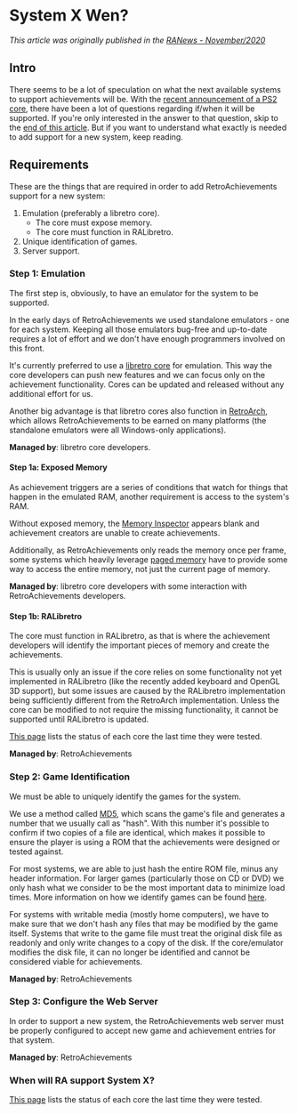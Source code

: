 # System X Wen?

_This article was originally published in the [RANews - November/2020](https://news.retroachievements.org/issues/2020-11/nerd-corner.html)_

## Intro

There seems to be a lot of speculation on what the next available systems to support achievements will be. With the [recent announcement of a PS2 core](https://twitter.com/libretro/status/1322711254826471424), there have been a lot of questions regarding if/when it will be supported. If you're only interested in the answer to that question, skip to the [end of this article](#when-will-ra-support-playstation-2). But if you want to understand what exactly is needed to add support for a new system, keep reading.

## Requirements

These are the things that are required in order to add RetroAchievements support for a new system:

1. Emulation (preferably a libretro core).
   - The core must expose memory.
   - The core must function in RALibretro.
2. Unique identification of games.
3. Server support.

### Step 1: Emulation

The first step is, obviously, to have an emulator for the system to be supported.

In the early days of RetroAchievements we used standalone emulators - one for each system. Keeping all those emulators bug-free and up-to-date requires a lot of effort and we don't have enough programmers involved on this front.

It's currently preferred to use a [libretro core](https://www.retroarch.com/?page=cores) for emulation. This way the core developers can push new features and we can focus only on the achievement functionality. Cores can be updated and released without any additional effort for us.

Another big advantage is that libretro cores also function in [RetroArch](https://www.retroarch.com/), which allows RetroAchievements to be earned on many platforms (the standalone emulators were all Windows-only applications).

**Managed by**: libretro core developers.

#### Step 1a: Exposed Memory

As achievement triggers are a series of conditions that watch for things that happen in the emulated RAM,
another requirement is access to the system's RAM.

Without exposed memory, the [Memory Inspector](https://docs.retroachievements.org/Memory-Inspector-Overview/) appears blank and achievement creators are unable to create achievements.

Additionally, as RetroAchievements only reads the memory once per frame, some systems which heavily leverage [paged memory](https://en.wikipedia.org/wiki/Paging) have to provide some way to access the entire memory, not just the current page of memory.

**Managed by**: libretro core developers with some interaction with RetroAchievements developers.

#### Step 1b: RALibretro

The core must function in RALibretro, as that is where the achievement developers will identify the important pieces of memory and create the achievements.

This is usually only an issue if the core relies on some functionality not yet implemented in RALibretro (like the recently added keyboard and OpenGL 3D support), but some issues are caused by the RALibretro implementation being sufficiently different from the RetroArch implementation. Unless the core can be modified to not require the missing functionality, it cannot be supported until RALibretro is updated.

[This page](http://docs.retroachievements.org/Emulator-Support-and-Issues/) lists the status of each core the last time they were tested.

**Managed by**: RetroAchievements

### Step 2: Game Identification

We must be able to uniquely identify the games for the system.

We use a method called [MD5](https://en.wikipedia.org/wiki/MD5), which scans the game's file and generates a number that we usually call as "hash". With this number it's possible to confirm if two copies of a file are identical, which makes it possible to ensure the player is using a ROM that the achievements were designed or tested against.

For most systems, we are able to just hash the entire ROM file, minus any header information. For larger games (particularly those on CD or DVD) we only hash what we consider to be the most important data to minimize load times. More information on how we identify games can be found [here](https://docs.retroachievements.org/Game-Identification/).

For systems with writable media (mostly home computers), we have to make sure that we don't hash any files that may be modified by the game itself. Systems that write to the game file must treat the original disk file as readonly and only write changes to a copy of the disk. If the core/emulator modifies the disk file, it can no longer be identified and cannot be considered viable for achievements.

**Managed by**: RetroAchievements

### Step 3: Configure the Web Server

In order to support a new system, the RetroAchievements web server must be properly configured to accept new game and achievement entries for that system.

**Managed by**: RetroAchievements

### When will RA support System X?

[This page](http://docs.retroachievements.org/Emulator-Support-and-Issues/) lists the status of each core the last time they were tested.
